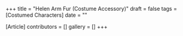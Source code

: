 +++
title = "Helen Arm Fur (Costume Accessory)"
draft = false
tags = [Costumed Characters]
date = ""

[Article]
contributors = []
gallery = []
+++
